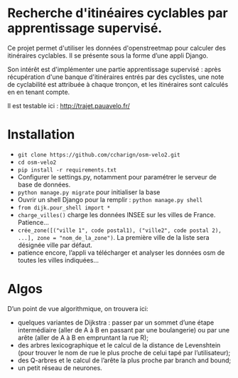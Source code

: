  Recherche d'itinéaires cyclables par apprentissage supervisé.
 =============================================================


 Ce projet permet d'utiliser les données d'openstreetmap pour calculer des itinéraires cyclables. Il se présente sous la forme d’une appli Django.

 Son intérêt est d'implémenter une partie apprentissage supervisé : après récupération d'une banque d'itinéraires entrés par des cyclistes, une note de cyclabilité est attribuée à chaque tronçon, et les itinéraires sont calculés en en tenant compte.

 Il est testable ici : http://trajet.pauavelo.fr/

Installation
============

 - `git clone https://github.com/ccharign/osm-velo2.git`
 - `cd osm-velo2`
 - `pip install -r requirements.txt`
 - Configurer le settings.py, notamment pour paramétrer le serveur de base de données.
 - `python manage.py migrate` pour initialiser la base
 - Ouvrir un shell Django pour la remplir : `python manage.py shell`
 - `from dijk.pour_shell import *`
 - `charge_villes()` charge les données INSEE sur les villes de France. Patience...
 - `crée_zone([("ville 1", code postal1), ("ville2", code postal 2), ...], zone = "nom_de_la_zone")`. La première ville de la liste sera désignée ville par défaut.
 - patience encore, l’appli va télécharger et analyser les données osm de toutes les villes indiquées...


Algos
=====

D’un point de vue algorithmique, on trouvera ici:

- quelques variantes de Dijkstra : passer par un sommet d’une étape intermédiaire (aller de A à B en passant par une boulangerie) ou par une arête (aller de A à B en empruntant la rue R);
- des arbres lexicographique et le calcul de la distance de Levenshtein (pour trouver le nom de rue le plus proche de celui tapé par l’utilisateur);
- des Q-arbres et le calcul de l’arête la plus proche par branch and bound;
- un petit réseau de neurones.
